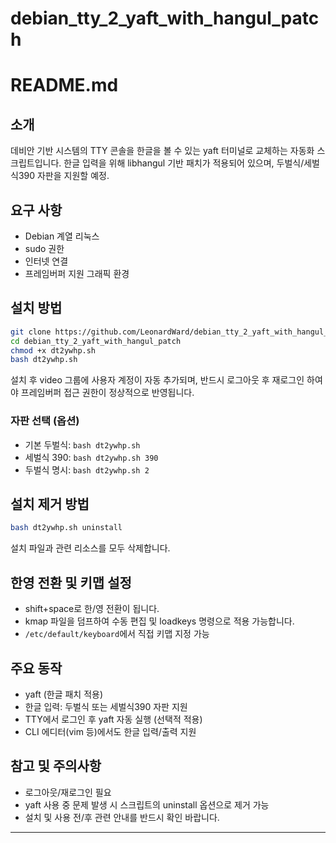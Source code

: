 # debian_tty_2_yaft_with_hangul_patch
# README.md

## 소개

데비안 기반 시스템의 TTY 콘솔을 한글을 볼 수 있는 yaft 터미널로 교체하는 자동화 스크립트입니다. 한글 입력을 위해 libhangul 기반 패치가 적용되어 있으며, 두벌식/세벌식390 자판을 지원할 예정.

## 요구 사항

- Debian 계열 리눅스
- sudo 권한
- 인터넷 연결
- 프레임버퍼 지원 그래픽 환경

## 설치 방법

```bash
git clone https://github.com/LeonardWard/debian_tty_2_yaft_with_hangul_patch.git
cd debian_tty_2_yaft_with_hangul_patch
chmod +x dt2ywhp.sh
bash dt2ywhp.sh
```

설치 후 video 그룹에 사용자 계정이 자동 추가되며, 반드시 로그아웃 후 재로그인 하여야 프레임버퍼 접근 권한이 정상적으로 반영됩니다.

### 자판 선택 (옵션)

- 기본 두벌식: `bash dt2ywhp.sh`
- 세벌식 390: `bash dt2ywhp.sh 390`
- 두벌식 명시: `bash dt2ywhp.sh 2`

## 설치 제거 방법

```bash
bash dt2ywhp.sh uninstall
```

설치 파일과 관련 리소스를 모두 삭제합니다.

## 한영 전환 및 키맵 설정

- shift+space로 한/영 전환이 됩니다.  
- kmap 파일을 덤프하여 수동 편집 및 loadkeys 명령으로 적용 가능합니다.
- `/etc/default/keyboard`에서 직접 키맵 지정 가능

## 주요 동작

- yaft (한글 패치 적용)
- 한글 입력: 두벌식 또는 세벌식390 자판 지원
- TTY에서 로그인 후 yaft 자동 실행 (선택적 적용)
- CLI 에디터(vim 등)에서도 한글 입력/출력 지원

## 참고 및 주의사항

- 로그아웃/재로그인 필요
- yaft 사용 중 문제 발생 시 스크립트의 uninstall 옵션으로 제거 가능
- 설치 및 사용 전/후 관련 안내를 반드시 확인 바랍니다.

***